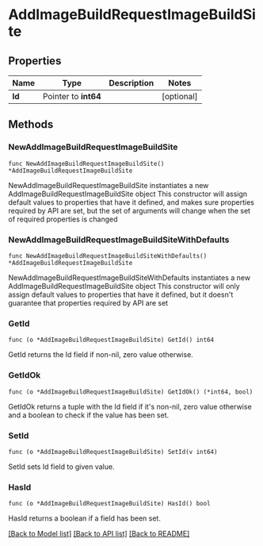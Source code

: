 # AddImageBuildRequestImageBuildSite

## Properties

Name | Type | Description | Notes
------------ | ------------- | ------------- | -------------
**Id** | Pointer to **int64** |  | [optional] 

## Methods

### NewAddImageBuildRequestImageBuildSite

`func NewAddImageBuildRequestImageBuildSite() *AddImageBuildRequestImageBuildSite`

NewAddImageBuildRequestImageBuildSite instantiates a new AddImageBuildRequestImageBuildSite object
This constructor will assign default values to properties that have it defined,
and makes sure properties required by API are set, but the set of arguments
will change when the set of required properties is changed

### NewAddImageBuildRequestImageBuildSiteWithDefaults

`func NewAddImageBuildRequestImageBuildSiteWithDefaults() *AddImageBuildRequestImageBuildSite`

NewAddImageBuildRequestImageBuildSiteWithDefaults instantiates a new AddImageBuildRequestImageBuildSite object
This constructor will only assign default values to properties that have it defined,
but it doesn't guarantee that properties required by API are set

### GetId

`func (o *AddImageBuildRequestImageBuildSite) GetId() int64`

GetId returns the Id field if non-nil, zero value otherwise.

### GetIdOk

`func (o *AddImageBuildRequestImageBuildSite) GetIdOk() (*int64, bool)`

GetIdOk returns a tuple with the Id field if it's non-nil, zero value otherwise
and a boolean to check if the value has been set.

### SetId

`func (o *AddImageBuildRequestImageBuildSite) SetId(v int64)`

SetId sets Id field to given value.

### HasId

`func (o *AddImageBuildRequestImageBuildSite) HasId() bool`

HasId returns a boolean if a field has been set.


[[Back to Model list]](../README.md#documentation-for-models) [[Back to API list]](../README.md#documentation-for-api-endpoints) [[Back to README]](../README.md)


